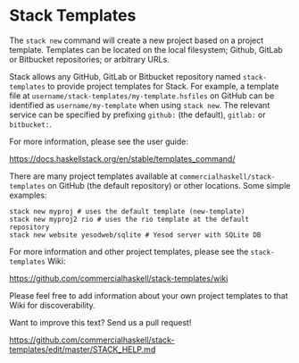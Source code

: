 # Stack Templates

The `stack new` command will create a new project based on a project template.
Templates can be located on the local filesystem; Github, GitLab or
Bitbucket repositories; or arbitrary URLs.

Stack allows any GitHub, GitLab or Bitbucket repository named
`stack-templates` to provide project templates for Stack. For example, a
template file at `username/stack-templates/my-template.hsfiles` on GitHub can be
identified as `username/my-template` when using `stack new`. The relevant
service can be specified by prefixing `github:` (the default), `gitlab:` or
`bitbucket:`.

For more information, please see the user guide:

https://docs.haskellstack.org/en/stable/templates_command/

There are many project templates available at
`commercialhaskell/stack-templates` on GitHub (the default repository) or other
locations. Some simple examples:

    stack new myproj # uses the default template (new-template)
    stack new myproj2 rio # uses the rio template at the default repository
    stack new website yesodweb/sqlite # Yesod server with SQLite DB

For more information and other project templates, please see the
`stack-templates` Wiki:

https://github.com/commercialhaskell/stack-templates/wiki

Please feel free to add information about your own project templates to that
Wiki for discoverability.

Want to improve this text? Send us a pull request!

https://github.com/commercialhaskell/stack-templates/edit/master/STACK_HELP.md
